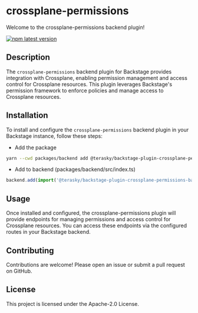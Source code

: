 # crossplane-permissions
Welcome to the crossplane-permissions backend plugin!

[![npm latest version](https://img.shields.io/npm/v/@terasky/backstage-plugin-crossplane-permissions-backend/latest.svg)](https://www.npmjs.com/package/@terasky/backstage-plugin-crossplane-permissions-backend)

## Description

The `crossplane-permissions` backend plugin for Backstage provides integration with Crossplane, enabling permission management and access control for Crossplane resources. This plugin leverages Backstage's permission framework to enforce policies and manage access to Crossplane resources.

## Installation

To install and configure the `crossplane-permissions` backend plugin in your Backstage instance, follow these steps:

  * Add the package
  ```bash
  yarn --cwd packages/backend add @terasky/backstage-plugin-crossplane-permissions-backend
  ```
  * Add to backend (packages/backend/src/index.ts)
  ```javascript
  backend.add(import('@terasky/backstage-plugin-crossplane-permissions-backend'));
  ```

## Usage
Once installed and configured, the crossplane-permissions plugin will provide endpoints for managing permissions and access control for Crossplane resources. You can access these endpoints via the configured routes in your Backstage backend.

## Contributing
Contributions are welcome! Please open an issue or submit a pull request on GitHub.

## License
This project is licensed under the Apache-2.0 License.